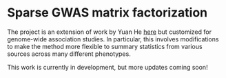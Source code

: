 # Sparse GWAS matrix factorization

The project is an extension of work by Yuan He [here](https://github.com/heyuan7676/ts_eQTLs) but customized for genome-wide association studies. In particular, this involves modifications to make the method more flexible to summary statistics from various sources across many different phenotypes.

This work is currently in development, but more updates coming soon!

